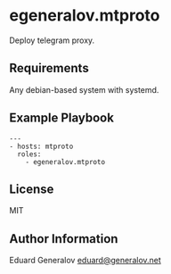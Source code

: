 egeneralov.mtproto
=========

Deploy telegram proxy.

Requirements
------------

Any debian-based system with systemd.

Example Playbook
----------------

    ---
    - hosts: mtproto
      roles:
        - egeneralov.mtproto

License
-------

MIT

Author Information
------------------

Eduard Generalov <eduard@generalov.net>
